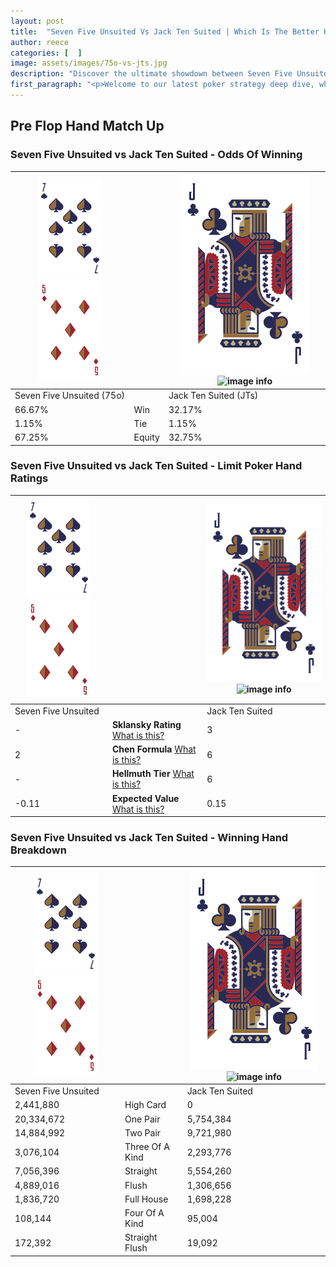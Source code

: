 ```yaml
---
layout: post
title:  "Seven Five Unsuited Vs Jack Ten Suited | Which Is The Better Hand In Poker? A Complete Guide"
author: reece
categories: [  ]
image: assets/images/75o-vs-jts.jpg
description: "Discover the ultimate showdown between Seven Five Unsuited and Jack Ten Suited in poker! Uncover the odds, strategies, and scenarios where one hand triumphs over the other. Get ready to up your poker game with this thrilling analysis."
first_paragraph: "<p>Welcome to our latest poker strategy deep dive, where we're pitting two distinct hands against each other in a high-stakes showdown: Seven Five Unsuited vs Jack Ten Suited.</p><p>In the dynamic world of poker, every decision counts, and knowing which hand holds the upper hand is key to your success at the table.</p><p>In this article, we'll dissect these two hands, explore the scenarios where one dominates the other, and equip you with the knowledge to make strategic choices that can tip the odds in your favor.</p><p>Get ready to unravel the intriguing dynamics of these poker hands and elevate your game to new heights.</p>"
---
```




[comment]: # (sp0)

## Pre Flop Hand Match Up

<div class="table hand-ratings" markdown="1"> 



### Seven Five Unsuited vs Jack Ten Suited - Odds Of Winning


    
| ![image info](assets/images/hand1/7.png) ![image info](assets/images/hand1/5o.png) |  | ![image info](assets/images/hand2/J.png) ![image info](assets/images/hand2/Ts.png) |
| -------- | -------- | -------- |
| Seven Five Unsuited (75o) |  | Jack Ten Suited (JTs) |
| 66.67% | Win | 32.17% |
| 1.15% | Tie | 1.15% |
| 67.25% | Equity | 32.75% |




[comment]: # (sp1)



### Seven Five Unsuited vs Jack Ten Suited - Limit Poker Hand Ratings


    
| ![image info](assets/images/hand1/7.png) ![image info](assets/images/hand1/5o.png) |  | ![image info](assets/images/hand2/J.png) ![image info](assets/images/hand2/Ts.png) |
| -------- | -------- | -------- |
| Seven Five Unsuited |  | Jack Ten Suited |
| - | **Sklansky Rating** [What is this?](/sklansky-rating-explained) | 3 |
| 2 | **Chen Formula** [What is this?](/chen-formula-explained) | 6 |
| - | **Hellmuth Tier** [What is this?](/Hellmuth-tier-explained) | 6 |
| -0.11 | **Expected Value** [What is this?](/expected-value-explained) | 0.15 |




[comment]: # (sp2)



### Seven Five Unsuited vs Jack Ten Suited - Winning Hand Breakdown


    
| ![image info](assets/images/hand1/7.png) ![image info](assets/images/hand1/5o.png) |  | ![image info](assets/images/hand2/J.png) ![image info](assets/images/hand2/Ts.png) |
| -------- | -------- | -------- |
| Seven Five Unsuited |  | Jack Ten Suited |
| 2,441,880 | High Card | 0 |
| 20,334,672 | One Pair | 5,754,384 |
| 14,884,992 | Two Pair | 9,721,980 |
| 3,076,104 | Three Of A Kind | 2,293,776 |
| 7,056,396 | Straight | 5,554,260 |
| 4,889,016 | Flush | 1,306,656 |
| 1,836,720 | Full House | 1,698,228 |
| 108,144 | Four Of A Kind | 95,004 |
| 172,392 | Straight Flush | 19,092 |




[comment]: # (sp3)



</div>

[comment]: # (sp4)



[comment]: # (sp5)

